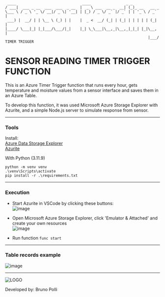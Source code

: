 ```
 ____                              ____                _ _             
/ ___|  ___ _ __  ___  ___  _ __  |  _ \ ___  __ _  __| (_)_ __   __ _ 
\___ \ / _ \ '_ \/ __|/ _ \| '__| | |_) / _ \/ _` |/ _` | | '_ \ / _` |
 ___) |  __/ | | \__ \ (_) | |    |  _ <  __/ (_| | (_| | | | | | (_| |
|____/ \___|_| |_|___/\___/|_|    |_| \_\___|\__,_|\__,_|_|_| |_|\__, |
                                                                 |___/
TIMER TRIGGER                                                      
```

# SENSOR READING TIMER TRIGGER FUNCTION

This is an Azure Timer Trigger function that runs every hour, gets temperature and moisture values from a sensor interface and saves them in an Azure Table.

To develop this function, it was used Microsoft Azure Storage Explorer with Azurite, and a simple Node.js server to simulate response from sensor. 

---
### Tools
Install:  
[Azure Data Storage Explorer](https://azure.microsoft.com/en-us/products/storage/storage-explorer/#Download-4)  
[Azurite](https://learn.microsoft.com/pt-br/azure/storage/common/storage-use-azurite?tabs=visual-studio-code%2Cblob-storage#install-azurite)

With Python (3.11.9)
```
python -m venv venv
.\venv\Scripts\activate
pip install -r .\requirements.txt
```

---
### Execution
- Start Azurite in VSCode by clicking these buttons:  
![image](https://github.com/user-attachments/assets/d229a9a3-f3bc-4ec7-a5d1-b0abb860e4e0)

- Open Microsoft Azure Storage Explorer, click 'Emulator & Attached' and create your own resources  
![image](https://github.com/user-attachments/assets/bb819b4c-de82-45b5-ab36-80543a771cf9)

- Run function
`func start`

---
### Table records example
![image](https://github.com/user-attachments/assets/6ad41c74-567c-46e2-852f-ea26b546754c)

---
![LOGO](https://github.com/user-attachments/assets/33897bc4-2f12-4d5e-a81b-e0294a48eada)  

Developed by: Bruno Polli
